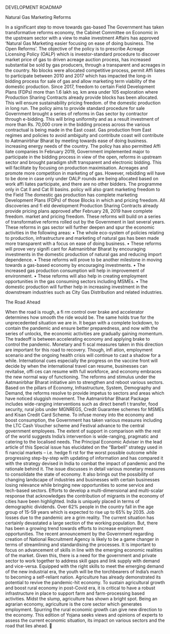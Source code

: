  DEVELOPMENT ROADMAP
 
Natural Gas Marketing Reforms

In a significant step to move towards gas-based The Government has taken transformative reforms economy, the Cabinet Committee on Economic  in the upstream sector with a view to make investment  Affairs has approved ‘Natural Gas Marketing  easier focusing on ease of doing business. The Open Reforms’. The objective of the policy is to prescribe Acreage Licensing Policy (OALP) which is investor-standard procedure to discover market price of gas to driven acreage auction process, has increased substantial  be sold by gas producers, through a transparent and acreages in the country. No blocks were allocated  competitive process, permit Affi liates to participate between 2010 and 2017 which has impacted the long-in bidding process for sale of gas and allow marketing term viability of the domestic production. Since 2017, freedom to certain Field Development Plans (FDPs)  more than 1.6 lakh sq. km area under 105 exploration where Production Sharing Contracts already provide  blocks has been allocated. This will ensure sustainability  pricing freedom.  of the domestic production in long run.  The policy aims to provide standard procedure for sale  Government brought a series of reforms in Gas sector  by contractor through e-bidding. This will bring uniformity and as a result investment of more than Rs. 70,000 crore  in the bidding process across the various contractual is being made in the East coast. Gas production from East  regimes and policies to avoid ambiguity and contribute coast will contribute to Aatmanirbhar Bharat by meeting  towards ease of doing business.  increasing energy needs of the country.  The policy has also permitted Affi liate companies  In February 2019, Government implemented major  to participate in the bidding process in view of the open,  reforms in upstream sector and brought paradigm shift transparent and electronic bidding. This will facilitate by focusing on production maximisation. Acreages  and promote more competition in marketing of gas.  However, rebidding will have to be done in case only  under OALP rounds are being allocated based on work affi liates participate, and there are no other bidders. The programme only in Cat II and Cat III basins.  policy will also grant marketing freedom to the Field The domestic gas production has complete marketing  Development Plans (FDPs) of those Blocks in which  and pricing freedom. All discoveries and fi eld development Production Sharing Contracts already provide pricing  plans approved after February 28, 2019 have complete freedom.  market and pricing freedom.  These reforms will build on a series of transformative reforms rolled out by the Government in last several years.  These reforms in gas sector will further deepen and spur the economic activities in the following areas: • The whole eco-system of policies relating to production, infrastructure and marketing of natural gas has been made more transparent with a focus on ease of doing business.  • These reforms will prove very signifi cant for Aatmanirbhar Bharat by encouraging investments in the domestic production of natural gas and reducing import dependence.  • These reforms will prove to be another milestone in moving towards a gas-based economy by encouraging investments.  • The increased gas production consumption will help in improvement of environment.  • These reforms will also help in creating employment opportunities in the gas consuming sectors including MSMEs.  • The domestic production will further help in increasing investment in the downstream industries such as City Gas Distribution and related industries.  

The Road Ahead

When the road is rough, a fi rm control over brake and accelerator determines how smooth the ride would be. The same holds true for the unprecedented situation we are in. It began with a complete lockdown, to contain the pandemic and ensure better preparedness, and now with the series of unlocks, the economic activities are gradually gaining momentum. The tradeoff is between accelerating economy and applying brake to control the pandemic.  Monetary and fi scal measures taken in this direction are important for this road to recovery. Though, infl ation, employment scenario and the ongoing health crisis will continue to cast a shadow for a while. International cues especially the progress on the vaccine front will decide by when the international travel can resume, businesses can revitalise, offi ces can resume with full workforce, and economy embraces the new normal way of functioning.  The reforms and stimulus under the Aatmanirbhar Bharat initiative aim to strengthen and reboot various sectors. Based on the pillars of Economy, Infrastructure, System, Demography and Demand, the reforms resolve to provide impetus to sectors and areas which have noticed sluggish movement. The Aatmanirbhar Bharat Package includes wide-ranging interventions such as direct benefi t transfer, food security, rural jobs under MGNREGS, Credit Guarantee schemes for MSMEs and Kisan Credit Card Scheme. To infuse money into the economy and boost consumption, the Government has taken various measures including the LTC Cash Voucher scheme and Festival advance to the central government employees. The extent of support in comparison with the rest of the world suggests India’s intervention is wide-ranging, pragmatic and catering to the localised needs.  The Principal Economic Adviser in the lead article of this Special issue has elucidated on the “Barbell” strategy used in fi nancial markets – i.e. hedge fi rst for the worst possible outcome while progressing step-by-step with updating of information and has compared it with the strategy devised in India to combat the impact of pandemic and the rationale behind it. The issue discusses in detail various monetary measures to consolidate the state of economy.  It also brings out the possibility of changing landscape of industries and businesses with certain businesses losing relevance while bringing new opportunities to some service and tech-based sectors. Efforts to develop a multi-dimensional and multi-scalar response that acknowledges the contribution of migrants in the economy of cities have been highlighted.  India is uniquely placed in terms of demographic dividends. Over 62% people in the country fall in the age group of 15-59 years which is expected to rise up to 65% by 2035. Job losses due to the pandemic are a grim reality. The current situation has certainly devastated a large section of the working population. But, there has been a growing trend towards efforts to increase employment opportunities. The recent announcement by the Government regarding creation of National Recruitment Agency is likely to be a game changer in terms of streamlining and standardising the processes. It is important to focus on advancement of skills in line with the emerging economic realities of the market. Given this, there is a need for the government and private sector to work together to address skill gaps and link supply with demand and vice-versa.  Equipped with the right skills to meet the emerging demand of the new industrial era, the youth will be the torchbearers of India’s march to becoming a self-reliant nation.  Agriculture has already demonstrated its potential to revive the pandemic-hit economy. To sustain agricultural growth and boost rural economy in post-Covid era, it is critical to have a robust infrastructure in place to support farm and farm-processing based activities. Midst the slump, agriculture has shown a bright spot. Being an agrarian economy, agriculture is the core sector which generates employment. Spurring the rural economic growth can give new direction to the economy.  This edition of Yojana seeks views and opinions of experts to assess the current economic situation, its impact on various sectors and the road that lies ahead.   
